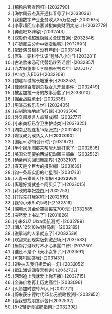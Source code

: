 
1. [鹅鸭杀官宣回归]-[2032790]
1. [海尔周云杰真开通抖音号了]-[2033036]
1. [我国数字产业业务收入35万亿元]-[2032675]
1. [李家超回应李嘉诚拟向美财团卖港口]-[2032779]
1. [奔跑吧13阵容]-[2032743]
1. [双影奇境超难隐藏关全球首通]-[2032546]
1. [布朗尼三分命中锁定胜局]-[2032893]
1. [配音演员根本没有年龄]-[2033134]
1. [医生：要科学认识“睡够八小时”]-[2032811]
1. [古法熬米汤可代替奶粉系谣言]-[2032857]
1. [光大原董事长李晓鹏被判15年]-[2033177]
1. [Ahn加入EDG]-[2032909]
1. [魏建军试驾长城重卡]-[2032531]
1. [律师谈百度副总裁女儿开盒事件]-[2032449]
1. [被孟加拉一哥的故事治愈了]-[2033010]
1. [掘金战胜勇士]-[2032836]
1. [男演员权乐去世]-[2032405]
1. [自制跨海地效飞行器]-[2032506]
1. [外交部发言人点赞成都]-[2032777]
1. [小米商标已含卫生护垫类]-[2032325]
1. [湖南卫视连发15条张杰]-[2032481]
1. [爆改成为成熟女人]-[2032660]
1. [国足vs沙特倒计时]-[2031672]
1. [半个娱乐圈都来帮唐九洲打歌了]-[2032806]
1. [美国公司要拍西游记动画三部曲]-[2032582]
1. [杨紫再次回归舞蹈界]-[2032107]
1. [春天是个巨大的摄影棚]-[2031639]
1. [钩一条超实用的七星毯]-[2031783]
1. [入青云猎爱入怀海报]-[2032950]
1. [离睡好觉就差个阿贝贝了]-[2033015]
1. [蒋欣的华妃独白]-[2032753]
1. [打假先打我家吧]-[2032519]
1. [我的小米Su7帅吗]-[2032315]
1. [深圳水贝金价突破每克700元]-[2032585]
1. [突然爱上书法了]-[2031826]
1. [小米SU7 Ultra续航测试]-[2032789]
1. [湖人125:109战胜马刺]-[2032199]
1. [说承诺的人早就忘了]-[2032539]
1. [欢迎来到现实版刺激战场]-[2032533]
1. [当你打游戏时不小心暴露口音]-[2032501]
1. [谁还不是个飞天小女警了]-[2031591]
1. [可笑吗回答我]-[2031437]
1. [9秒抹去我们相爱的一切]-[2032052]
1. [把生活调回春天频道]-[2032722]
1. [网剧追上我就爱上你开播]-[2032715]
1. [金饰价格再上历史高位]-[2033096]
1. [火箭加时逆转76人]-[2032721]
1. [蔚来获宁德时代25亿元战略投资]-[2032952]
1. [当我想找朋友诉苦]-[2032532]
1. [5+2轻断食减肥指南]-[2032398]